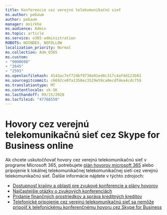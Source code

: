 ```yaml
---
title: Konferencie cez verejnú telekomunikačnú sieť
ms.author: pebaum
author: pebaum
manager: mnirkhe
ms.audience: Admin
ms.topic: article
ms.service: o365-administration
ROBOTS: NOINDEX, NOFOLLOW
localization_priority: Normal
ms.collection: Adm_O365
ms.custom:
- "9000698"
- "2645"
- "2593"
ms.openlocfilehash: 4143ac7ef724bf9730a91ed8c317c4afdd122b81
ms.sourcegitcommit: c6692ce0fa1358ec3529e59ca0ecdfdea4cdc759
ms.translationtype: MT
ms.contentlocale: sk-SK
ms.lasthandoff: 09/15/2020
ms.locfileid: "47768550"
---
```

# <a name="pstn-calling-with-skype-for-business-online"></a>Hovory cez verejnú telekomunikačnú sieť cez Skype for Business online

Ak chcete uskutočňovať hovory cez verejnú telekomunikačnú sieť v programe Microsoft 365, potrebujete [plán hovorov microsoft 365](https://docs.microsoft.com/microsoftteams/what-is-phone-system-in-office-365#more-about-calling-plans) alebo pripojenie k lokálnej telekomunikačnej telekomunikačnej sieti cez verejnú telekomunikačnú sieť. Ďalšie informácie nájdete v týchto zdrojoch: 

- [Dostupnosť krajiny a oblasti pre zvukové konferencie a plány hovorov](https://docs.microsoft.com/microsoftteams/country-and-region-availability-for-audio-conferencing-and-calling-plans/country-and-region-availability-for-audio-conferencing-and-calling-plans) 
- [Najčastejšie otázky o zvukových konferenciách](https://docs.microsoft.com/microsoftteams/audio-conferencing-common-questions)
- [Pridanie finančných prostriedkov a správa kreditných kreditov](https://docs.microsoft.com/microsoftteams/add-funds-and-manage-communications-credits)
- [Telefonické pripojenie cez verejnú telekomunikačnú sieť sa nemôže pripojiť k telefonickému konferenčnému hovoru cez Skype for Business](https://docs.microsoft.com/SkypeForBusiness/troubleshoot/online-conferencing/pstn-callers-cant-join-dial-in-call)